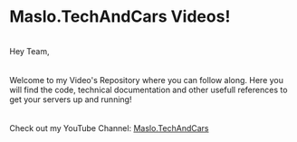 <!DOCTYPE html>
<html>

  <body>
    <h1>Maslo.TechAndCars Videos!</h1>
    <br>Hey Team,</br>
    <br></br>
    Welcome to my Video's Repository where you can follow along. Here you will find the code, technical documentation and other usefull references to get your servers up   and running!
     <br></br>
    <br>Check out my YouTube Channel: <a href="https://www.youtube.com/@Maslo.TechAndCars/">Maslo.TechAndCars</a></br>
  </body>
</html>

